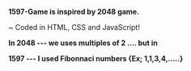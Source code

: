 **1597-Game is inspired by 2048 game.**

~ Coded in HTML, CSS and JavaScript!

**In 2048 --- we uses multiples of 2 .... but in**

**1597 --- I used Fibonnaci numbers {Ex; 1,1,3,4,.....}**
